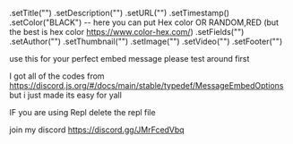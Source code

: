 .setTitle("")
.setDescription("")
.setURL("")
.setTimestamp()
.setColor("BLACK") -- here you can put Hex color OR RANDOM,RED (but the best is hex                           color https://www.color-hex.com/)
.setFields("")
.setAuthor("")
.setThumbnail("")
.setImage("")
.setVideo("")
.setFooter("")

use this for your perfect embed message please test around first



I got all of the codes from https://discord.js.org/#/docs/main/stable/typedef/MessageEmbedOptions
but i just made its easy for yall

IF you are using Repl delete the repl file

join my discord https://discord.gg/JMrFcedVbq
